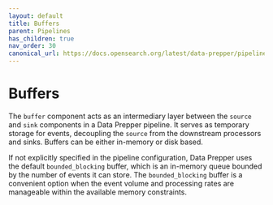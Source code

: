 ```yaml
---
layout: default
title: Buffers
parent: Pipelines
has_children: true
nav_order: 30
canonical_url: https://docs.opensearch.org/latest/data-prepper/pipelines/configuration/buffers/buffers/
---
```


# Buffers

The `buffer` component acts as an intermediary layer between the `source` and `sink` components in a Data Prepper pipeline. It serves as temporary storage for events, decoupling the `source` from the downstream processors and sinks. Buffers can be either in-memory or disk based. 

If not explicitly specified in the pipeline configuration, Data Prepper uses the default `bounded_blocking` buffer, which is an in-memory queue bounded by the number of events it can store. The `bounded_blocking` buffer is a convenient option when the event volume and processing rates are manageable within the available memory constraints. 


